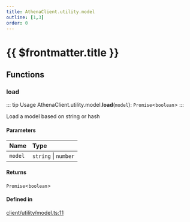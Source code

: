 ```yaml
---
title: AthenaClient.utility.model
outline: [1,3]
order: 0
---
```


# {{ $frontmatter.title }}


## Functions

### load

::: tip Usage
AthenaClient.utility.model.**load**(`model`): `Promise`<`boolean`\>
:::

Load a model based on string or hash

#### Parameters

| Name | Type |
| :------ | :------ |
| `model` | `string` \| `number` |

#### Returns

`Promise`<`boolean`\>

#### Defined in

[client/utility/model.ts:11](https://github.com/Stuyk/altv-athena/blob/6375486/src/core/client/utility/model.ts#L11)
